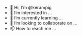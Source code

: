 - 👋 Hi, I’m @kerampig
- 👀 I’m interested in ...
- 🌱 I’m currently learning ...
- 💞️ I’m looking to collaborate on ...
- 📫 How to reach me ...

<!---
kerampig/kerampig is a ✨ special ✨ repository because its `README.md` (this file) appears on your GitHub profile.
You can click the Preview link to take a look at your changes.
--->
